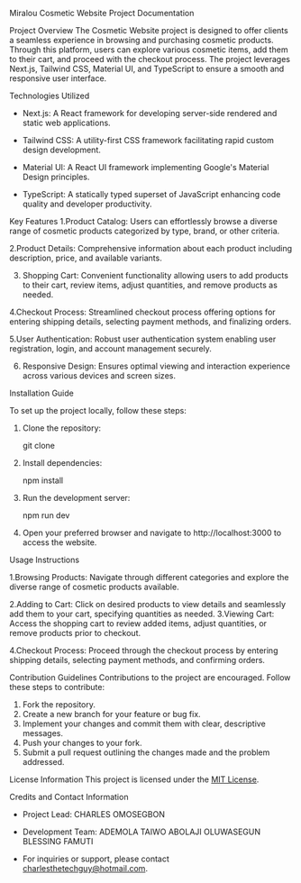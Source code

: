 Miralou Cosmetic Website Project Documentation

Project Overview
The Cosmetic Website project is designed to offer clients a seamless experience in browsing and purchasing cosmetic products. Through this platform, users can explore various cosmetic items, add them to their cart, and proceed with the checkout process. The project leverages Next.js, Tailwind CSS, Material UI, and TypeScript to ensure a smooth and responsive user interface.

Technologies Utilized

- Next.js: A React framework for developing server-side rendered and static web applications.

- Tailwind CSS: A utility-first CSS framework facilitating rapid custom design development.

- Material UI: A React UI framework implementing Google's Material Design principles.

- TypeScript: A statically typed superset of JavaScript enhancing code quality and developer productivity.

Key Features
1.Product Catalog: Users can effortlessly browse a diverse range of cosmetic products categorized by type, brand, or other criteria.

2.Product Details: Comprehensive information about each product including description, price, and available variants.

3. Shopping Cart: Convenient functionality allowing users to add products to their cart, review items, adjust quantities, and remove products as needed.

4.Checkout Process: Streamlined checkout process offering options for entering shipping details, selecting payment methods, and finalizing orders.

5.User Authentication: Robust user authentication system enabling user registration, login, and account management securely.

6. Responsive Design: Ensures optimal viewing and interaction experience across various devices and screen sizes.

Installation Guide

To set up the project locally, follow these steps:

1. Clone the repository:

   git clone <repository-url>

2. Install dependencies:

   npm install

3. Run the development server:

   npm run dev

4. Open your preferred browser and navigate to http://localhost:3000 to access the website.

Usage Instructions

1.Browsing Products: Navigate through different categories and explore the diverse range of cosmetic products available.

2.Adding to Cart: Click on desired products to view details and seamlessly add them to your cart, specifying quantities as needed.
3.Viewing Cart: Access the shopping cart to review added items, adjust quantities, or remove products prior to checkout.

4.Checkout Process: Proceed through the checkout process by entering shipping details, selecting payment methods, and confirming orders.

Contribution Guidelines
Contributions to the project are encouraged. Follow these steps to contribute:

1. Fork the repository.
2. Create a new branch for your feature or bug fix.
3. Implement your changes and commit them with clear, descriptive messages.
4. Push your changes to your fork.
5. Submit a pull request outlining the changes made and the problem addressed.

License Information
This project is licensed under the [MIT License](LICENSE).

Credits and Contact Information

- Project Lead: CHARLES OMOSEGBON

- Development Team:
  ADEMOLA TAIWO
  ABOLAJI OLUWASEGUN
  BLESSING FAMUTI

- For inquiries or support, please contact charlesthetechguy@hotmail.com.
